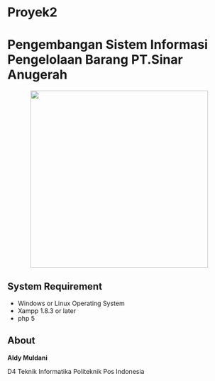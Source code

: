 # Proyek2

# Pengembangan Sistem Informasi Pengelolaan Barang PT.Sinar Anugerah 

<p align="center">
  <img src="https://github.com/Proyek-2-TI/Pengembangan-Sistem-Informasi-Pengelolaan-Barang-PT.Sinar-Anugerah/blob/master/img/proposal/Poltekpos_Logo.JPG" width="400px" height="400">
</p>

## System Requirement
* Windows or Linux Operating System
* Xampp 1.8.3 or later
* php 5

## About
**Aldy Muldani**

D4 Teknik Informatika Politeknik Pos Indonesia
